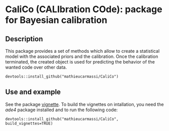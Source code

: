 # CaliCo (CALIbration COde): package for Bayesian calibration

## Description

This package provides a set of methods which allow to create a statistical model with the associated priors and the calibration. Once the calibration terminated, the created object is used for predicting the behavior of the wanted code over other data.

```
devtools::install_github("mathieucarmassi/CaliCo")
```

## Use and example

See the package [vignette](https://github.com/mathieucarmassi/CaliCo/blob/master/vignettes/introduction.Rmd). To build the vignettes on intallation, you need the *ade4* package installed and to run the following code:

```
devtools::install_github("mathieucarmassi/CaliCo", build_vignettes=TRUE)
```
